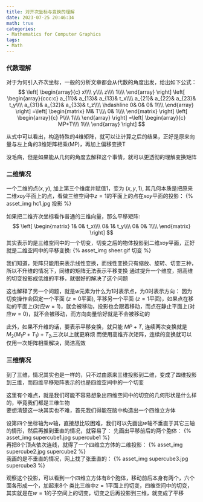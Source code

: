 ```yaml
---
title: 对齐次坐标与变换的理解
date: 2023-07-25 20:46:34
math: true
categories:
- Mathematics for Computer Graphics
tags:
- Math
---
```



### 代数理解

对于为何引入齐次坐标，一般的分析文章都会从代数的角度出发，给出如下公式：
$$
\left[ \begin{array}{c}
	x\\\\
	y\\\\
	z\\\\
	1\\\\
\end{array} \right] \left[ \begin{array}{ccc:c}
	a_{11}&		a_{13}&		a_{13}&		t_x\\\\
	a_{21}&		a_{22}&		a_{23}&		t_y\\\\
	a_{31}&		a_{32}&		a_{33}&		t_z\\\\
	\hdashline
	0&		0&		0&		1\\\\
\end{array} \right] =\left[ \begin{matrix}
	M&		T\\\\
	0&		1\\\\
\end{matrix} \right] \left[ \begin{array}{c}
	P\\\\
	1\\\\
\end{array} \right] =\left[ \begin{array}{c}
	MP+T\\\\
	1\\\\
\end{array} \right] 
$$

从式中可以看出，构造特殊的4维矩阵，就可以让计算之后的结果，正好是原来向量与左上角的3维矩阵相乘(MP)，再加上偏移变换T  

没毛病，但是如果能从几何的角度去解释这个事情，就可以更透彻的理解变换矩阵

### 二维情况

一个二维的点$(x, y)$, 加上第三个维度并赋值1，变为 $(x, y, 1)$, 其几何本质是把原来二维$xoy$平面上的点，看做三维空间中$z=1$的平面上的点在$xoy$平面的投影：
{% asset_img hc1.jpg 投影 %}  

如果把二维齐次坐标看作普通的三维向量，那么平移矩阵:
$$
\left[ \begin{matrix}
	1&		0&		t_x\\\\
	0&		1&		t_y\\\\
	0&		0&		1\\\\
\end{matrix} \right] 
$$
其实表示的是三维空间中的一个切变，切变之后的物体投影到二维$xoy$平面，正好就是二维空间中的平移变换:
{% asset_img sheer.gif 切变 %}  

我们知道，矩阵只能用来表示线性变换，而线性变换只有缩放、旋转、切变三种，所以不升维的情况下，同维的矩阵无法表示平移变换
通过提升一个维度，把高维的切变投影成低维的平移，就很好的解决了这个问题  

这也解释了另一个问题，就是$w$元素为什么为1时表示点，为0时表示方向：
因为切变操作会固定一个平面 ($z=0$平面), 平移另一个平面 ($z=1$平面)，如果点在移动的平面上(对应$w=1$)，就会被移动，投影也会跟着移动，而点在静止平面上(对应$w=0$)，就不会被移动，而方向向量恰好就是不会被移动的

此外，如果不升维的话，要表示平移变换，就只能 $MP+T$, 连续两次变换就是 $M_2(M_1P+T_1) + T_2$,三次以上就更麻烦
而使用高维齐次矩阵，连续的变换就可以仅用一次矩阵相乘解决，简洁高效


### 三维情况
到了三维，情况其实也是一样的，只不过由原来三维投影到二维，变成了四维投影到三维，而四维平移矩阵表示的也是四维空间中的一个切变

这里有个难点，就是我们可能不容易想象出四维空间中的切变的几何形状是什么样的，毕竟我们都是三维生物  
要想清楚这一块其实也不难，首先我们得能在脑中构造出一个四维立方体  

设第四个坐标轴为$w$轴，直接想比较困难，我们可以先画出$w$轴不垂直于其它三轴的情形，然后再推到垂直的情况，就容易了：
先画出平移前后的两个胞体：
{% asset_img supercube1.jpg supercube1 %}  
再把8个顶点依次连线，就得了一个四维立方体的二维投影：
{% asset_img supercube2.jpg supercube2 %}  
我画的是不垂直的情况，网上找了张垂直的：
{% asset_img supercube3.jpg supercube3 %}  

观察这个投影，可以看到一个四维立方体有8个胞体，移动前后本身有两个，六个面各形成一个，加起来8个
类比三维中$z=1$平面上的切变，四维空间中的切变，其实就是在$w=1$的子空间上的切变，切变之后再投影到三维，就变成了平移
